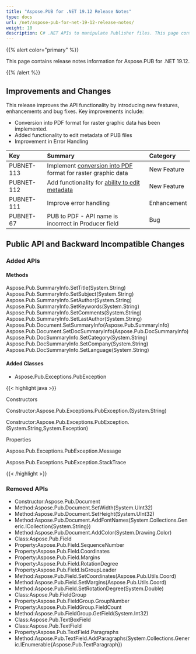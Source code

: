 ```yaml
---
title: "Aspose.PUB for .NET 19.12 Release Notes"
type: docs
url: /net/aspose-pub-for-net-19-12-release-notes/
weight: 10
description: C# .NET APIs to manipulate Publisher files. This page contains new features Aspose.PUB for .NET, enhancement, and bug fixes in 2019, version 19.12.
---
```


{{% alert color="primary" %}} 

This page contains release notes information for Aspose.PUB for .NET 19.12.

{{% /alert %}} 
## **Improvements and Changes**
This release improves the API functionality by introducing new features, enhancements and bug fixes. Key improvements include:

- Conversion into PDF format for raster graphic data has been implemented.
- Added functionality to edit metadata of PUB files
- Improvement in Error Handling

|**Key**|**Summary**|**Category**|
| :- | :- | :- |
|PUBNET-113|Implement [conversion into PDF](/pub/net/pub-to-pdf/) format for raster graphic data|New Feature|
|PUBNET-112|Add functionality for [ability to edit metadata](/pub/net/programming-with-documents/)|New Feature|
|PUBNET-111|Improve error handling|Enhancement|
|PUBNET-67|PUB to PDF - API name is incorrect in Producer field|Bug|
## **Public API and Backward Incompatible Changes**
### **Added APIs**
#### **Methods**
Aspose.Pub.SummaryInfo.SetTitle(System.String)
Aspose.Pub.SummaryInfo.SetSubject(System.String)
Aspose.Pub.SummaryInfo.SetAuthor(System.String)
Aspose.Pub.SummaryInfo.SetKeywords(System.String)
Aspose.Pub.SummaryInfo.SetComments(System.String)
Aspose.Pub.SummaryInfo.SetLastAuthor(System.String)
Aspose.Pub.Document.SetSummaryInfo(Aspose.Pub.SummaryInfo)
Aspose.Pub.Document.SetDocSummaryInfo(Aspose.Pub.DocSummaryInfo)
Aspose.Pub.DocSummaryInfo.SetCategory(System.String)
Aspose.Pub.DocSummaryInfo.SetCompany(System.String)
Aspose.Pub.DocSummaryInfo.SetLanguage(System.String)
#### **Added Classes**
- Aspose.Pub.Exceptions.PubException

{{< highlight java >}}

 Constructors

Constructor:Aspose.Pub.Exceptions.PubException.(System.String)

Constructor:Aspose.Pub.Exceptions.PubException.(System.String,System.Exception)

Properties

Aspose.Pub.Exceptions.PubException.Message

Aspose.Pub.Exceptions.PubException.StackTrace

{{< /highlight >}}
### **Removed APIs**
- Constructor:Aspose.Pub.Document
- Method:Aspose.Pub.Document.SetWidth(System.UInt32)
- Method:Aspose.Pub.Document.SetHeight(System.UInt32)
- Method:Aspose.Pub.Document.AddFontNames(System.Collections.Generic.ICollection{System.String})
- Method:Aspose.Pub.Document.AddColor(System.Drawing.Color)
- Class:Aspose.Pub.Field
- Property:Aspose.Pub.Field.SequenceNumber
- Property:Aspose.Pub.Field.Coordinates
- Property:Aspose.Pub.Field.Margins
- Property:Aspose.Pub.Field.RotationDegree
- Property:Aspose.Pub.Field.IsGroupLeader
- Method:Aspose.Pub.Field.SetCoordinates(Aspose.Pub.Utils.Coord)
- Method:Aspose.Pub.Field.SetMargins(Aspose.Pub.Utils.Coord)
- Method:Aspose.Pub.Field.SetRotationDegree(System.Double)
- Class:Aspose.Pub.FieldGroup
- Property:Aspose.Pub.FieldGroup.GroupNumber
- Property:Aspose.Pub.FieldGroup.FieldCount
- Method:Aspose.Pub.FieldGroup.GetField(System.Int32)
- Class:Aspose.Pub.TextBoxField
- Class:Aspose.Pub.TextField
- Property:Aspose.Pub.TextField.Paragraphs
- Method:Aspose.Pub.TextField.AddParagraphs(System.Collections.Generic.IEnumerable{Aspose.Pub.TextParagraph})
